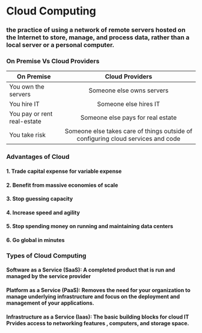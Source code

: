 # Cloud Computing

### the practice of using a network of remote servers hosted on the Internet to store, manage, and process data, rather than a local server or a personal computer.

### On Premise Vs Cloud Providers

| On Premise    |Cloud Providers|
| ------------- |:-------------:|
| You own the servers | Someone else owns servers |
| You hire IT    | Someone else hires IT      |
| You pay or rent real-estate | Someone else pays for real estate|
| You take risk | Someone else takes care of things outside of configuring cloud services and code     |

### Advantages of Cloud

#### 1. Trade capital expense for variable expense
#### 2. Benefit from massive economies of scale
#### 3. Stop guessing capacity
#### 4. Increase speed and agility
#### 5. Stop spending money on running and maintaining data centers
#### 6. Go global in minutes

### Types of Cloud Computing

#### Software as a Service (SaaS): A completed product that is run and managed by the service provider
#### Platform as a Service (PaaS): Removes the need for your organization to manage underlying infrastructure and focus on the deployment and management of your applications.
#### Infrastructure as a Service (Iaas): The basic building blocks for cloud IT Prvides access to networking features , computers, and storage space.
